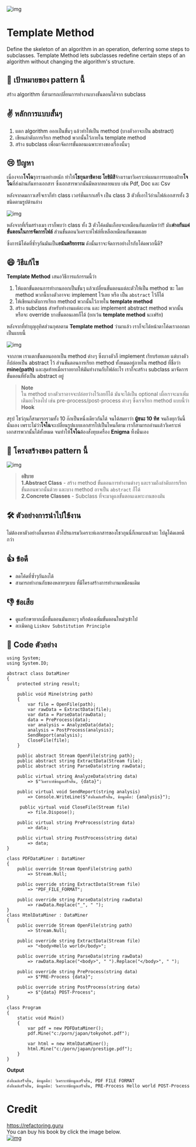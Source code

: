 ![img](assets/templatemethod/template-method.png)

# Template Method

Define the skeleton of an algorithm in an operation, deferring some steps to subclasses. Template Method lets subclasses redefine certain steps of an algorithm without changing the algorithm's structure.

## 🎯 เป้าหมายของ pattern นี้
สร้าง algorithm ที่สามารถเปลี่ยนการทำงานบางขั้นตอนได้จาก subclass

## ✌ หลักการแบบสั้นๆ
1. แตก algorithm ออกเป็นขั้นๆ แล้วทำให้เป็น method (บางตัวอาจะเป็น abstract)
1. เขียนลำดับการเรียก method พวกนั้นไว้ภายใน template method
1. สร้าง subclass เพื่อมาจัดการขั้นตอนเฉพาะทางของเรื่องนั้นๆ

## 😢 ปัญหา
เนื่องจาก**โจโฉ**รุกรานอย่างหนัก ทำให้**โชกุนอาชิคางะ โยชิมิสึ**จ้างเรามาวิเคราะห์แผนการรบของฝ่าย**โจโฉ**ที่ส่งผ่านกันทางเอกสาร ซึ่งเอกสารพวกนั้นมีหลากหลายแบบ เช่น Pdf, Doc และ Csv

หลังจากดมกาวเสร็จเราก็ทำ class เวอร์ชั่นแรกเสร็จ เป็น class 3 ตัวที่เอาไว้อ่านไฟล์เอกสารทั้ง 3 ชนิดตามรูปด้านล่าง

![img](assets/templatemethod/problem.png)

หลังจากที่เริ่มสร่างเมา เราก็พบว่า class ทั้ง 3 ตัวโค้ดมันเกือบจะเหมือนกันเลยนิหว่า!! มัน**ต่างกันแค่ขั้นตอนในการจัดการไฟล์** ส่วนขั้นตอนวิเคราะห์ไฟล์ที่เหลือเหมือนกันหมดเลย

ซึ่งการมีโค้ดที่ซ้ำๆกันมันเป็น**อนันตริยกรรม** ดังนั้นเราจะจัดการอย่างไรกับโค้ดพวกนี้ดี?

## 😄 วิธีแก้ไข
**Template Method** เสนอวิธีการแก้กรรมนี้ว่า 

1. ให้แตกขั้นตอนการทำงานออกเป็นขั้นๆ แล้วเปลี่ยนขั้นตอนแต่ละตัวให้เป็น method ซะ โดย method พวกนี้บางตัวอาจจะ implement ไว้เลย หรือ เป็น `abstract` ไว้ก็ได้ 
1. ให้เขียนลำดับการเรียก method พวกนั้นไว้ภายใน **template method** 
1. สร้าง subclass สำหรับทำงานแต่ละงาน และ implement abstract method พวกนั้น หรือจะ override บางขั้นตอนเลยก็ได้ (ยกเว้น **template method** นะเฟร้ย)

หลังจากที่ทําบุญอุทิศส่วนกุศลตาม **Template method** ว่ามาแล้ว เราก็จะได้หน้าตาโค้ดเราออกมาเป็นแบบนี้

![img](assets/templatemethod/solution-en.png)

จากภาพ เราแตกขั้นตอนออกเป็น method ต่างๆ ซึ่งบางตัวก็ implement เรียบร้อยเลย แต่บางตัวก็ปล่อยเป็น abstract ไว้ ส่วนขั้นตอนการเรียก method ทั้งหมดอยู่ภายใน method ที่ชื่อว่า **mine(path)** และสุดท้ายเมื่อเราอยากให้มันทำงานกับไฟล์อะไร เราก็จะสร้าง subclass มาจัดการขั้นตอนที่ยังเป็น abstract อยู่

> **Note**  
ใน method บางตัวเราอาจจะปล่อยว่างไว้เลยก็ได้ มันจะได้เป็น optional เผื่อเราจะมาเพิ่มเติมอะไรลงไป เช่น pre-process/post-process ต่างๆ ซึ่งเราเรียก method แบบนี้ว่า  **Hook**

สรุป โชว์กุนก็สามารถรวมทั้ง 10 ก๊กเป็นหนึ่งเดียวกันได้ จนได้สมยาว่า **ผู้ชนะ 10 ทิศ** จนถึงทุกวันนี้นั่นเอง เพราะไม่ว่า**โจโฉ**จะเปลี่ยนรูปแบบเอกสารไปเป็นไหนก็ตาม เราก็สามารถอ่านแล้ววิเคราะห์เอกสารพวกนั้นได้ทั้งหมด จนทำให้**โจโฉ**ต้องสั่งทุบเครื่อง **Enigma** ทิ้งนั่นเอง

## 📌 โครงสร้างของ pattern นี้
![img](assets/templatemethod/structure-indexed.png)

> **อธิบาย**  
**1.Abstract Class** - สร้าง method ขั้นตอนการทำงานต่างๆ และรวมถึงลำดับการเรียกขั้นตอนพวกนั้นด้วย และบาง method อาจเป็น `abstract` ก็ได้  
**2.Concrete Classes** - Subclass ที่จะมาดูแลขั้นตอนเฉพาะงานของมัน

## 🛠 ตัวอย่างการนำไปใช้งาน
ไม่ต้องหาตัวอย่างอื่นหรอก ตัวโปรแกรมวิเคราะห์เอกสารของโชวกุนนี่ก็เหมาะแล้วละ ไปดูโค้ดเลยดีกว่า

## 👍 ข้อดี
* ลดโค้ดที่ซ้ำๆกันลงได้
* สามารถทำงานกับของหลายๆแบบ ที่มีโครงสร้างการทำงานเหมือนเดิม

## 👎 ข้อเสีย
* ดูแลรักษายากเมื่อขั้นตอนมันเยอะๆ หรือต้องเพิ่มขั้นตอนใหม่ๆเข้าไป
* ละเมิดกฏ `Liskov Substitution Principle` 

## ‍‍📝 Code ตัวอย่าง
```
using System;
using System.IO;

abstract class DataMiner
{
    protected string result;

    public void Mine(string path)
    {
        var file = OpenFile(path);
        var rawData = ExtractData(file);
        var data = ParseData(rawData);
        data = PreProcess(data);
        var analysis = AnalyzeData(data);
        analysis = PostProcess(analysis);
        SendReport(analysis);
        CloseFile(file);
    }

    public abstract Stream OpenFile(string path);
    public abstract string ExtractData(Stream file);
    public abstract string ParseData(string rawData);

    public virtual string AnalyzeData(string data)
        => $"วิเคราะห์ข้อมูลเสร็จสิ้น, {data}";

    public virtual void SendReport(string analysis)
        => Console.WriteLine($"ส่งอีเมล์เสร็จสิ้น, ข้อมูลคือ: {analysis}");

     public virtual void CloseFile(Stream file)
        => file.Dispose();

    public virtual string PreProcess(string data)
        => data;

    public virtual string PostProcess(string data)
        => data;
}

class PDFDataMiner : DataMiner
{
    public override Stream OpenFile(string path)
        => Stream.Null;

    public override string ExtractData(Stream file)
        => "PDF_FILE_FORMAT";

    public override string ParseData(string rawData)
        => rawData.Replace("_", " ");
}
class HtmlDataMiner : DataMiner
{
    public override Stream OpenFile(string path)
        => Stream.Null;

    public override string ExtractData(Stream file)
        => "<body>Hello world</body>";

    public override string ParseData(string rawData)
        => rawData.Replace("<body>", " ").Replace("</body>", " ");
    
    public override string PreProcess(string data)
        => $"PRE-Process {data}";

    public override string PostProcess(string data)
        => $"{data} POST-Process";
}

class Program
{
    static void Main()
    {
        var pdf = new PDFDataMiner();
        pdf.Mine("c:/porn/japan/tokyohot.pdf");

        var html = new HtmlDataMiner();
        html.Mine("c:/porn/japan/prestige.pdf");
    }
}
```

**Output**
```
ส่งอีเมล์เสร็จสิ้น, ข้อมูลคือ: วิเคราะห์ข้อมูลเสร็จสิ้น, PDF FILE FORMAT
ส่งอีเมล์เสร็จสิ้น, ข้อมูลคือ: วิเคราะห์ข้อมูลเสร็จสิ้น, PRE-Process Hello world POST-Process
```

# Credit
https://refactoring.guru  
You can buy his book by click the image below.  
[![img](https://refactoring.guru/images/patterns/book/web-cover-en.png)](https://refactoring.guru/design-patterns/book#buy-now)  
